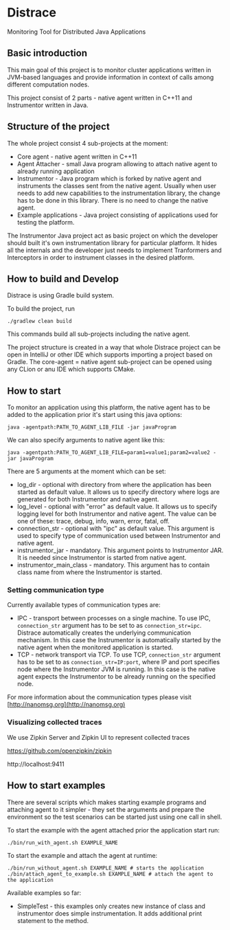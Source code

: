 # Distrace
Monitoring Tool for Distributed Java Applications

## Basic introduction
This main goal of this project is to monitor cluster applications written in JVM-based languages and provide information
in context of calls among different computation nodes.

This project consist of 2 parts - native agent written in C++11 and Instrumentor written in Java.

## Structure of the project
The whole project consist 4 sub-projects at the moment:

* Core agent - native agent written in C++11
* Agent Attacher - small Java program allowing to attach native agent to already running application
* Instrumentor - Java program which is forked by native agent and instruments the classes sent from the native agent. 
Usually when user needs to add new capabilities to the instrumentation library, the change has to be done in this library. There 
is no need to change the native agent.
* Example applications - Java project consisting of applications used for testing the platform.

The Instrumentor Java project act as basic project on which the developer should built it's own instrumentation
library for particular platform. It hides all the internals and the developer just needs to implement Tranformers
and Interceptors in order to instrument classes in the desired platform.

## How to build and Develop
Distrace is using Gradle build system. 

To build the project, run
```
./gradlew clean build
```
This commands build all sub-projects including the native agent.

The project structure is created in a way that whole Distrace project can be open in IntelliJ or other IDE which supports
importing a project based on Gradle. The core-agent = native agent sub-project can be opened using any CLion or anu IDE which
supports CMake.

## How to start
To monitor an application using this platform, the native agent has to be added to the application prior it's start
using this java options: 

```
java -agentpath:PATH_TO_AGENT_LIB_FILE -jar javaProgram
```

We can also specify arguments to native agent like this:
```
java -agentpath:PATH_TO_AGENT_LIB_FILE=param1=value1;param2=value2 -jar javaProgram
```

There are 5 arguments at the moment which can be set:

* log_dir - optional with directory from where the application has been started as default value. It allows us to specify directory
 where logs are generated for both Instrumentor and native agent.
* log_level - optional with "error" as default value.  It allows us to specify logging level for both Instrumentor and native agent. The value can be one
of these: trace, debug, info, warn, error, fatal, off.
* connection_str - optional with "ipc" as default value. This argument is used to specify type of communication used between Instrumentor and native agent.
* instrumentor_jar - mandatory. This argument points to Instrumentor JAR. It is needed since Instrumentor is started from
native agent.
* instrumentor_main_class - mandatory. This argument has to contain class name from where the Instrumentor is started.

### Setting communication type
Currently available types of communication types are:

* IPC - transport between processes on a single machine. To use IPC, `connection_str` argument has to be set to as
`connection_str=ipc`. 
Distrace automatically creates the underlying communication mechanism. In this case the Instrumentor is automatically
started by the native agent when the monitored application is started.
* TCP - network transport via TCP. 
To use TCP, `connection_str` argument has to be set to as `connection_str=IP:port`, where IP and port
specifies node where the Instrumentor JVM is running. In this case is the native agent expects the Instrumentor to be
already running on the specified node.

For more information about the communication types please visit [http://nanomsg.org](http://nanomsg.org)

### Visualizing collected traces
We use Zipkin Server and Zipkin UI to represent collected traces 

https://github.com/openzipkin/zipkin

http://localhost:9411

## How to start examples
There are several scripts which makes starting example programs and attaching agent to it simpler - they set the arguments
and prepare the environment so the test scenarios can be started just using one call in shell.

To start the example with the agent attached prior the application start run:
```
./bin/run_with_agent.sh EXAMPLE_NAME
```

To start the example and attach the agent at runtime:

```
./bin/run_without_agent.sh EXAMPLE_NAME # starts the application
./bin/attach_agent_to_example.sh EXAMPLE_NAME # attach the agent to the application
```

Available examples so far:

* SimpleTest - this examples only creates new instance of class and instrumentor does simple instrumentation. It adds 
additional print statement to the method.